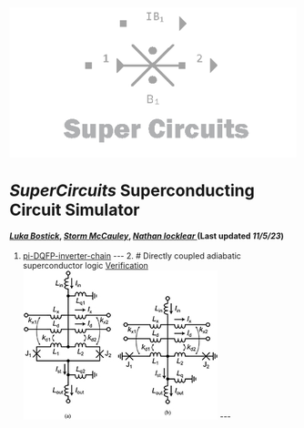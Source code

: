 ![](/img/external_image.png)

# *SuperCircuits* Superconducting Circuit Simulator
#### *[Luka Bostick](https://github.com/LukaBostick)*, *[Storm McCauley](https://github.com/StormMcCauley)*, *[Nathan locklear ](https://github.com/Nathanos4)* (Last updated *11/5/23*)


1. [pi-DQFP-inverter-chain](//Simulation/pi_DQFP_inverter_chain)
        ---
        2. # Directly coupled adiabatic superconductor logic [Verification](//Simulation/pi-DQFP-inverter-chain-verification.md)
        ![](/img/pi_DQFP_inverter_chain-fig.jpg)
        ---